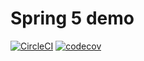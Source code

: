 # Spring 5 demo

[![CircleCI](https://circleci.com/gh/gkarpov-de/spring5-recipe-app.svg?style=shield&circle-token=3af092d6729dc073c12690d259b9948f734b6fc3)](https://circleci.com/gh/gkarpov-de/spring5-recipe-app)
[![codecov](https://codecov.io/gh/gkarpov-de/spring5-recipe-app/branch/master/graph/badge.svg?token=BHK0VZ2FKB)](https://codecov.io/gh/gkarpov-de/spring5-recipe-app)
